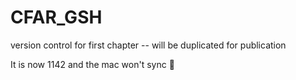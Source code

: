 # CFAR_GSH
version control for first chapter -- will be duplicated for publication 

It is now 1142 and the mac won't sync :pizza:
